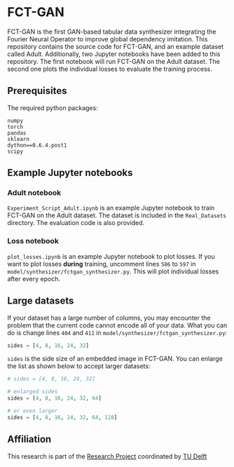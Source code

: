 # FCT-GAN

FCT-GAN is the first GAN-based tabular data synthesizer integrating the Fourier Neural Operator to improve global dependency imitation. This repository contains the source code for FCT-GAN, and an example dataset called Adult. Additionally, two Jupyter notebooks have been added to this repository. The first notebook will run FCT-GAN on the Adult dataset. The second one plots the individual losses to evaluate the training process.

## Prerequisites

The required python packages:

```
numpy
torch
pandas
sklearn
dython==0.6.4.post1
scipy
```

## Example Jupyter notebooks

### Adult notebook

`Experiment_Script_Adult.ipynb` is an example Jupyter notebook to train FCT-GAN on the Adult dataset. The dataset is included in the `Real_Datasets` directory. The evaluation code is also provided.


### Loss notebook

`plot_losses.ipynb` is an example Jupyter notebook to plot losses. If you want to plot losses **during** training, uncomment lines `586` to `597` in `model/synthesizer/fctgan_synthesizer.py`. This will plot individual losses after every epoch.


## Large datasets

If your dataset has a large number of columns, you may encounter the problem that the current code cannot encode all of your data. What you can do is change lines `404` and `411` in `model/synthesizer/fctgan_synthesizer.py`:
```py
sides = [4, 8, 16, 24, 32]
```
`sides` is the side size of an embedded image in FCT-GAN. You can enlarge the list as shown below to accept larger datasets:

```py
# sides = [4, 8, 16, 24, 32]

# enlarged sides
sides = [4, 8, 16, 24, 32, 64]

# or even larger
sides = [4, 8, 16, 24, 32, 64, 128]
```

## Affiliation

This research is part of the [Research Project](https://github.com/TU-Delft-CSE/Research-Project) coordinated by [TU Delft](https://github.com/TU-Delft-CSE)